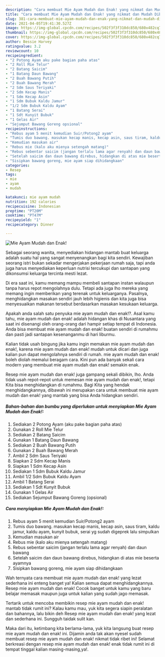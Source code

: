 ```yaml
---
description: "Cara membuat Mie Ayam Mudah dan Enak! yang nikmat dan Mudah Dibuat"
title: "Cara membuat Mie Ayam Mudah dan Enak! yang nikmat dan Mudah Dibuat"
slug: 381-cara-membuat-mie-ayam-mudah-dan-enak-yang-nikmat-dan-mudah-dibuat
date: 2021-04-05T19:41:30.527Z
image: https://img-global.cpcdn.com/recipes/502f3f3f310dc850/680x482cq70/mie-ayam-mudah-dan-enak-foto-resep-utama.jpg
thumbnail: https://img-global.cpcdn.com/recipes/502f3f3f310dc850/680x482cq70/mie-ayam-mudah-dan-enak-foto-resep-utama.jpg
cover: https://img-global.cpcdn.com/recipes/502f3f3f310dc850/680x482cq70/mie-ayam-mudah-dan-enak-foto-resep-utama.jpg
author: Bessie Harvey
ratingvalue: 3.2
reviewcount: 10
recipeingredient:
- "2 Potong Ayam aku pake bagian paha atas"
- "2 Roll Mie Telur"
- "2 Batang Saicim"
- "1 Batang Daun Bawang"
- "2 Buah Bawang Putih"
- "2 Buah Bawang Merah"
- "2 Sdm Saus Teriyaki"
- "2 Sdm Kecap Manis"
- "1 Sdm Kecap Asin"
- "1 Sdm Bubuk Kaldu Jamur"
- "1/2 Sdm Bubuk Kaldu Ayam"
- "1 Batang Serai"
- "1 Sdt Kunyit Bubuk"
- "1 Gelas Air"
- "Sejumput Bawang Goreng opsional"
recipeinstructions:
- "Rebus ayam 5 menit kemudian Suir/Potong2 ayam"
- "Tumis duo bawang. masukan kecap manis, kecap asin, saus tiram, kaldu jamur, kaldu ayam, kunyit bubuk, serai yg sudah digeprek lalu simpulkan"
- "Kemudian masukan air"
- "Rebus mie (kalo aku mienya setengah matang)"
- "Rebus sebentar saicim (jangan terlalu lama agar renyah) dan daun bawang"
- "Setelah saicim dan daun bawang direbus, hidangkan di atas mie beserta ayamnya"
- "Sisipkan bawang goreng, mie ayam siap dihidangkaan"
categories:
- Resep
tags:
- mie
- ayam
- mudah

katakunci: mie ayam mudah 
nutrition: 192 calories
recipecuisine: Indonesian
preptime: "PT20M"
cooktime: "PT47M"
recipeyield: "1"
recipecategory: Dinner

---
```



![Mie Ayam Mudah dan Enak!](https://img-global.cpcdn.com/recipes/502f3f3f310dc850/680x482cq70/mie-ayam-mudah-dan-enak-foto-resep-utama.jpg)

Sebagai seorang wanita, menyediakan hidangan mantab buat keluarga adalah suatu hal yang sangat menyenangkan bagi kita sendiri. Kewajiban seorang istri bukan sekadar mengerjakan pekerjaan rumah saja, tapi anda juga harus menyediakan keperluan nutrisi tercukupi dan santapan yang dikonsumsi keluarga tercinta mesti lezat.

Di era  saat ini, kamu memang mampu membeli santapan instan walaupun tanpa harus repot mengolahnya dulu. Tetapi ada juga lho mereka yang memang ingin memberikan yang terenak untuk keluarganya. Pasalnya, menghidangkan masakan sendiri jauh lebih higienis dan kita juga bisa menyesuaikan makanan tersebut berdasarkan masakan kesukaan keluarga. 



Apakah anda salah satu penyuka mie ayam mudah dan enak!?. Asal kamu tahu, mie ayam mudah dan enak! adalah hidangan khas di Nusantara yang saat ini disenangi oleh orang-orang dari hampir setiap tempat di Indonesia. Anda bisa membuat mie ayam mudah dan enak! buatan sendiri di rumahmu dan pasti jadi santapan kesenanganmu di hari liburmu.

Kalian tidak usah bingung jika kamu ingin memakan mie ayam mudah dan enak!, karena mie ayam mudah dan enak! mudah untuk dicari dan juga kalian pun dapat mengolahnya sendiri di rumah. mie ayam mudah dan enak! boleh diolah memalui beragam cara. Kini pun ada banyak sekali cara modern yang membuat mie ayam mudah dan enak! semakin enak.

Resep mie ayam mudah dan enak! juga gampang sekali dibikin, lho. Anda tidak usah repot-repot untuk memesan mie ayam mudah dan enak!, tetapi Kita bisa menghidangkan di rumahmu. Bagi Kita yang hendak menghidangkannya, dibawah ini merupakan cara untuk membuat mie ayam mudah dan enak! yang mantab yang bisa Anda hidangkan sendiri.

<!--inarticleads1-->

##### Bahan-bahan dan bumbu yang diperlukan untuk menyiapkan Mie Ayam Mudah dan Enak!:

1. Sediakan 2 Potong Ayam (aku pake bagian paha atas)
1. Gunakan 2 Roll Mie Telur
1. Sediakan 2 Batang Saicim
1. Gunakan 1 Batang Daun Bawang
1. Sediakan 2 Buah Bawang Putih
1. Gunakan 2 Buah Bawang Merah
1. Ambil 2 Sdm Saus Teriyaki
1. Siapkan 2 Sdm Kecap Manis
1. Siapkan 1 Sdm Kecap Asin
1. Sediakan 1 Sdm Bubuk Kaldu Jamur
1. Ambil 1/2 Sdm Bubuk Kaldu Ayam
1. Ambil 1 Batang Serai
1. Sediakan 1 Sdt Kunyit Bubuk
1. Gunakan 1 Gelas Air
1. Sediakan Sejumput Bawang Goreng (opsional)




<!--inarticleads2-->

##### Cara menyiapkan Mie Ayam Mudah dan Enak!:

1. Rebus ayam 5 menit kemudian Suir/Potong2 ayam
1. Tumis duo bawang. masukan kecap manis, kecap asin, saus tiram, kaldu jamur, kaldu ayam, kunyit bubuk, serai yg sudah digeprek lalu simpulkan
1. Kemudian masukan air
1. Rebus mie (kalo aku mienya setengah matang)
1. Rebus sebentar saicim (jangan terlalu lama agar renyah) dan daun bawang
1. Setelah saicim dan daun bawang direbus, hidangkan di atas mie beserta ayamnya
1. Sisipkan bawang goreng, mie ayam siap dihidangkaan




Wah ternyata cara membuat mie ayam mudah dan enak! yang lezat sederhana ini enteng banget ya! Kalian semua dapat menghidangkannya. Resep mie ayam mudah dan enak! Cocok banget untuk kamu yang baru belajar memasak maupun juga untuk kalian yang sudah jago memasak.

Tertarik untuk mencoba membikin resep mie ayam mudah dan enak! mantab tidak rumit ini? Kalau kamu mau, yuk kita segera siapin peralatan dan bahannya, lalu bikin deh Resep mie ayam mudah dan enak! yang lezat dan sederhana ini. Sungguh taidak sulit kan. 

Maka dari itu, ketimbang kita berlama-lama, yuk kita langsung buat resep mie ayam mudah dan enak! ini. Dijamin anda tak akan nyesel sudah membuat resep mie ayam mudah dan enak! nikmat tidak ribet ini! Selamat berkreasi dengan resep mie ayam mudah dan enak! enak tidak rumit ini di tempat tinggal kalian masing-masing,ya!.

